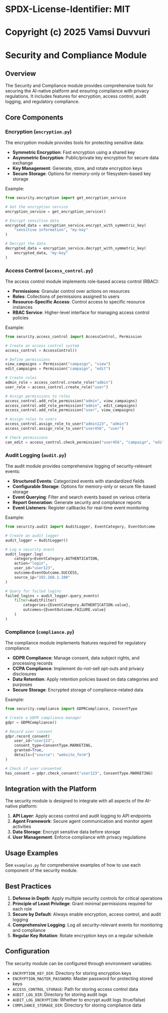 # SPDX-License-Identifier: MIT
# Copyright (c) 2025 Vamsi Duvvuri

# Security and Compliance Module

## Overview

The Security and Compliance module provides comprehensive tools for securing the AI-native platform and ensuring compliance with privacy regulations. It includes features for encryption, access control, audit logging, and regulatory compliance.

## Core Components

### Encryption (`encryption.py`)

The encryption module provides tools for protecting sensitive data:

- **Symmetric Encryption**: Fast encryption using a shared key
- **Asymmetric Encryption**: Public/private key encryption for secure data exchange
- **Key Management**: Generate, store, and rotate encryption keys
- **Secure Storage**: Options for memory-only or filesystem-based key storage

Example:
```python
from security.encryption import get_encryption_service

# Get the encryption service
encryption_service = get_encryption_service()

# Encrypt sensitive data
encrypted_data = encryption_service.encrypt_with_symmetric_key(
    "sensitive information", "my-key"
)

# Decrypt the data
decrypted_data = encryption_service.decrypt_with_symmetric_key(
    encrypted_data, "my-key"
)
```

### Access Control (`access_control.py`)

The access control module implements role-based access control (RBAC):

- **Permissions**: Granular control over actions on resources
- **Roles**: Collections of permissions assigned to users
- **Resource-Specific Access**: Control access to specific resource instances
- **RBAC Service**: Higher-level interface for managing access control policies

Example:
```python
from security.access_control import AccessControl, Permission

# Create an access control system
access_control = AccessControl()

# Define permissions
view_campaigns = Permission("campaign", "view")
edit_campaigns = Permission("campaign", "edit")

# Create roles
admin_role = access_control.create_role("admin")
user_role = access_control.create_role("user")

# Assign permissions to roles
access_control.add_role_permission("admin", view_campaigns)
access_control.add_role_permission("admin", edit_campaigns)
access_control.add_role_permission("user", view_campaigns)

# Assign roles to users
access_control.assign_role_to_user("admin123", "admin")
access_control.assign_role_to_user("user456", "user")

# Check permissions
can_edit = access_control.check_permission("user456", "campaign", "edit")
```

### Audit Logging (`audit.py`)

The audit module provides comprehensive logging of security-relevant events:

- **Structured Events**: Categorized events with standardized fields
- **Configurable Storage**: Options for memory-only or secure file-based storage
- **Event Querying**: Filter and search events based on various criteria
- **Report Generation**: Generate security and compliance reports
- **Event Listeners**: Register callbacks for real-time event monitoring

Example:
```python
from security.audit import AuditLogger, EventCategory, EventOutcome

# Create an audit logger
audit_logger = AuditLogger()

# Log a security event
audit_logger.log(
    category=EventCategory.AUTHENTICATION,
    action="login",
    user_id="user123",
    outcome=EventOutcome.SUCCESS,
    source_ip="192.168.1.100"
)

# Query for failed logins
failed_logins = audit_logger.query_events(
    filter=AuditFilter(
        categories={EventCategory.AUTHENTICATION.value},
        outcomes={EventOutcome.FAILURE.value}
    )
)
```

### Compliance (`compliance.py`)

The compliance module implements features required for regulatory compliance:

- **GDPR Compliance**: Manage consent, data subject rights, and processing records
- **CCPA Compliance**: Implement do-not-sell opt-outs and privacy disclosures
- **Data Retention**: Apply retention policies based on data categories and purposes
- **Secure Storage**: Encrypted storage of compliance-related data

Example:
```python
from security.compliance import GDPRCompliance, ConsentType

# Create a GDPR compliance manager
gdpr = GDPRCompliance()

# Record user consent
gdpr.record_consent(
    user_id="user123",
    consent_type=ConsentType.MARKETING,
    granted=True,
    details={"source": "website_form"}
)

# Check if user consented
has_consent = gdpr.check_consent("user123", ConsentType.MARKETING)
```

## Integration with the Platform

The security module is designed to integrate with all aspects of the AI-native platform:

1. **API Layer**: Apply access control and audit logging to API endpoints
2. **Agent Framework**: Secure agent communication and monitor agent activities
3. **Data Storage**: Encrypt sensitive data before storage
4. **User Management**: Enforce compliance with privacy regulations

## Usage Examples

See `examples.py` for comprehensive examples of how to use each component of the security module.

## Best Practices

1. **Defense in Depth**: Apply multiple security controls for critical operations
2. **Principle of Least Privilege**: Grant minimal permissions required for each role
3. **Secure by Default**: Always enable encryption, access control, and audit logging
4. **Comprehensive Logging**: Log all security-relevant events for monitoring and compliance
5. **Regular Key Rotation**: Rotate encryption keys on a regular schedule

## Configuration

The security module can be configured through environment variables:

- `ENCRYPTION_KEY_DIR`: Directory for storing encryption keys
- `ENCRYPTION_MASTER_PASSWORD`: Master password for protecting stored keys
- `ACCESS_CONTROL_STORAGE`: Path for storing access control data
- `AUDIT_LOG_DIR`: Directory for storing audit logs
- `AUDIT_LOG_ENCRYPTION`: Whether to encrypt audit logs (true/false)
- `COMPLIANCE_STORAGE_DIR`: Directory for storing compliance data